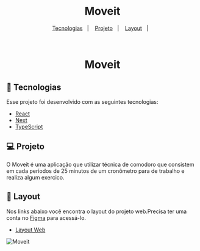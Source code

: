 
<h1 align="center">
    Moveit
</h1>

<p align="center">
  <a href="#-tecnologias">Tecnologias</a>&nbsp;&nbsp;&nbsp;|&nbsp;&nbsp;&nbsp;
  <a href="#-projeto">Projeto</a>&nbsp;&nbsp;&nbsp;|&nbsp;&nbsp;&nbsp;
  <a href="#-layout">Layout</a>&nbsp;&nbsp;&nbsp;|&nbsp;&nbsp;&nbsp;
</p>


<br>

<h1 align="center">
    Moveit
</h1>

## 🚀 Tecnologias

Esse projeto foi desenvolvido com as seguintes tecnologias:

- [React](https://reactjs.org)
- [Next](https://nextjs.org/)
- [TypeScript](https://www.typescriptlang.org/)

## 💻 Projeto

O Moveit é uma aplicação que utilizar técnica de comodoro que consistem em cada períodos de 25 minutos de um cronômetro para de trabalho e realiza algum exercico.



## 🔖 Layout

Nos links abaixo você encontra o layout do projeto web.Precisa ter uma conta no [Figma](http://figma.com/) para acessá-lo.

- [Layout Web](https://www.figma.com/file/ge20pu3ofMOKoliUyKx1Nl/?viewer=1&node-id=)

<img alt="Moveit" src="/public\home.png" />


